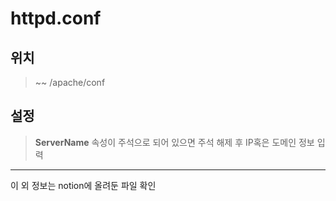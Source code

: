 # httpd.conf
  ## 위치
  > ~~ /apache/conf
  ## 설정
  > **ServerName** 속성이 주석으로 되어 있으면 주석 해제 후 IP혹은 도메인 정보 입력


  -----
  이 외 정보는 notion에 올려둔 파일 확인
